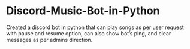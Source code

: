 # Discord-Music-Bot-in-Python


Created a discord bot in python that can play songs as per user
request with pause and resume option, can also show bot’s
ping, and clear messages as per admins direction.
